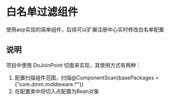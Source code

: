 # 白名单过滤组件
使用aop实现的简单组件，后续可以扩展注册中心实时修改白名单配置
## 说明
项目中使用 DoJoinPoint 切面来实现，其使用方式有两种：
1. 配置扫描组件范围，扫描@ComponentScan(basePackages = {"com.dmm.middleware.*"})
2. 在配置类中将切入点配置为Bean对象
